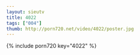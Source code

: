 ```yaml
--- 
layout: sieutv
title: 4022
tags: ["004"]
thumb: http://porn720.net/video/4022/poster.jpg
---
```

{% include porn720 key="4022" %} 
